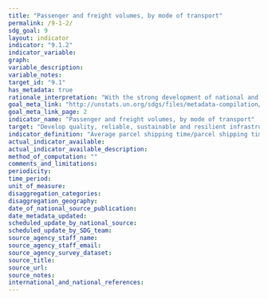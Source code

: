 ```yaml
---
title: "Passenger and freight volumes, by mode of transport"
permalink: /9-1-2/
sdg_goal: 9
layout: indicator
indicator: "9.1.2"
indicator_variable: 
graph: 
variable_description: 
variable_notes: 
target_id: "9.1"
has_metadata: true
rationale_interpretation: "With the strong development of national and international e-commerce, the quality of the postal and parcels delivery services is becoming a major concern for millions of enterprises and consumers transacting online. It is sometimes considered as a major hurdle by these market players and one of the challenges for trade facilitation, particularly for micro, small and medium-size enterprises interested in internationalizing their activities."
goal_meta_link: "http://unstats.un.org/sdgs/files/metadata-compilation/Metadata-Goal-9.pdf"
goal_meta_link_page: 2
indicator_name: "Passenger and freight volumes, by mode of transport"
target: "Develop quality, reliable, sustainable and resilient infrastructure, including regional and transborder infrastructure, to support economic development and human well-being, with a focus on affordable and equitable access for all."
indicator_definition: "Average parcel shipping time/parcel shipping time standards, by country, both for domestic and international parcel services, and by product: this is the level of reliability of domestic or international parcel delivery services and for different products exchanged between countries. This ratio is determined after dividing the average parcel shipping time by the standard shipping time expected for parcels delivery at the national or international level, and at the product level depending on data availability. An alternative way of computing a similar quality of service ratio would be to use the percentage of parcels actually delivered within the quality standard, i.e. within the standard for shipping times. The standard for shipping time is the expected end-to-end transit time and is often expressed as the posting day + one, two , three, four or five days depending on the country geography and distance between countries."
actual_indicator_available: 
actual_indicator_available_description: 
method_of_computation: ""
comments_and_limitations: 
periodicity: 
time_period: 
unit_of_measure: 
disaggregation_categories: 
disaggregation_geography: 
date_of_national_source_publication: 
date_metadata_updated: 
scheduled_update_by_national_source: 
scheduled_update_by_SDG_team: 
source_agency_staff_name: 
source_agency_staff_email: 
source_agency_survey_dataset: 
source_title: 
source_url: 
source_notes: 
international_and_national_references: 
---
```


